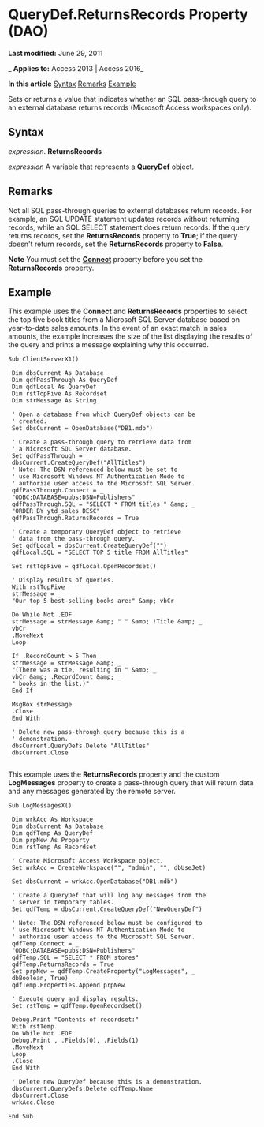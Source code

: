 
# QueryDef.ReturnsRecords Property (DAO)

 **Last modified:** June 29, 2011

 _ **Applies to:** Access 2013 | Access 2016_

 **In this article**
[Syntax](#sectionSection0)
[Remarks](#sectionSection1)
[Example](#sectionSection2)


Sets or returns a value that indicates whether an SQL pass-through query to an external database returns records (Microsoft Access workspaces only).

## Syntax
<a name="sectionSection0"> </a>

 _expression_. **ReturnsRecords**

 _expression_ A variable that represents a **QueryDef** object.


## Remarks
<a name="sectionSection1"> </a>

Not all SQL pass-through queries to external databases return records. For example, an SQL UPDATE statement updates records without returning records, while an SQL SELECT statement does return records. If the query returns records, set the  **ReturnsRecords** property to **True**; if the query doesn't return records, set the **ReturnsRecords** property to **False**.




 **Note**  You must set the  **[Connect](14f19205-e92e-acc6-5677-b6d88772d5da.md)** property before you set the **ReturnsRecords** property.


## Example
<a name="sectionSection2"> </a>

This example uses the  **Connect** and **ReturnsRecords** properties to select the top five book titles from a Microsoft SQL Server database based on year-to-date sales amounts. In the event of an exact match in sales amounts, the example increases the size of the list displaying the results of the query and prints a message explaining why this occurred.


```
Sub ClientServerX1() 
 
 Dim dbsCurrent As Database 
 Dim qdfPassThrough As QueryDef 
 Dim qdfLocal As QueryDef 
 Dim rstTopFive As Recordset 
 Dim strMessage As String 
 
 ' Open a database from which QueryDef objects can be 
 ' created. 
 Set dbsCurrent = OpenDatabase("DB1.mdb") 
 
 ' Create a pass-through query to retrieve data from 
 ' a Microsoft SQL Server database. 
 Set qdfPassThrough = _ 
 dbsCurrent.CreateQueryDef("AllTitles") 
 ' Note: The DSN referenced below must be set to 
 ' use Microsoft Windows NT Authentication Mode to 
 ' authorize user access to the Microsoft SQL Server. 
 qdfPassThrough.Connect = _ 
 "ODBC;DATABASE=pubs;DSN=Publishers" 
 qdfPassThrough.SQL = "SELECT * FROM titles " &amp; _ 
 "ORDER BY ytd_sales DESC" 
 qdfPassThrough.ReturnsRecords = True 
 
 ' Create a temporary QueryDef object to retrieve 
 ' data from the pass-through query. 
 Set qdfLocal = dbsCurrent.CreateQueryDef("") 
 qdfLocal.SQL = "SELECT TOP 5 title FROM AllTitles" 
 
 Set rstTopFive = qdfLocal.OpenRecordset() 
 
 ' Display results of queries. 
 With rstTopFive 
 strMessage = _ 
 "Our top 5 best-selling books are:" &amp; vbCr 
 
 Do While Not .EOF 
 strMessage = strMessage &amp; " " &amp; !Title &amp; _ 
 vbCr 
 .MoveNext 
 Loop 
 
 If .RecordCount > 5 Then 
 strMessage = strMessage &amp; _ 
 "(There was a tie, resulting in " &amp; _ 
 vbCr &amp; .RecordCount &amp; _ 
 " books in the list.)" 
 End If 
 
 MsgBox strMessage 
 .Close 
 End With 
 
 ' Delete new pass-through query because this is a 
 ' demonstration. 
 dbsCurrent.QueryDefs.Delete "AllTitles" 
 dbsCurrent.Close 
 

```

This example uses the  **ReturnsRecords** property and the custom **LogMessages** property to create a pass-through query that will return data and any messages generated by the remote server.




```
Sub LogMessagesX() 
 
 Dim wrkAcc As Workspace 
 Dim dbsCurrent As Database 
 Dim qdfTemp As QueryDef 
 Dim prpNew As Property 
 Dim rstTemp As Recordset 
 
 ' Create Microsoft Access Workspace object. 
 Set wrkAcc = CreateWorkspace("", "admin", "", dbUseJet) 
 
 Set dbsCurrent = wrkAcc.OpenDatabase("DB1.mdb") 
 
 ' Create a QueryDef that will log any messages from the 
 ' server in temporary tables. 
 Set qdfTemp = dbsCurrent.CreateQueryDef("NewQueryDef") 
 
 ' Note: The DSN referenced below must be configured to 
 ' use Microsoft Windows NT Authentication Mode to 
 ' authorize user access to the Microsoft SQL Server. 
 qdfTemp.Connect = _ 
 "ODBC;DATABASE=pubs;DSN=Publishers" 
 qdfTemp.SQL = "SELECT * FROM stores" 
 qdfTemp.ReturnsRecords = True 
 Set prpNew = qdfTemp.CreateProperty("LogMessages", _ 
 dbBoolean, True) 
 qdfTemp.Properties.Append prpNew 
 
 ' Execute query and display results. 
 Set rstTemp = qdfTemp.OpenRecordset() 
 
 Debug.Print "Contents of recordset:" 
 With rstTemp 
 Do While Not .EOF 
 Debug.Print , .Fields(0), .Fields(1) 
 .MoveNext 
 Loop 
 .Close 
 End With 
 
 ' Delete new QueryDef because this is a demonstration. 
 dbsCurrent.QueryDefs.Delete qdfTemp.Name 
 dbsCurrent.Close 
 wrkAcc.Close 
 
End Sub 
 

```

